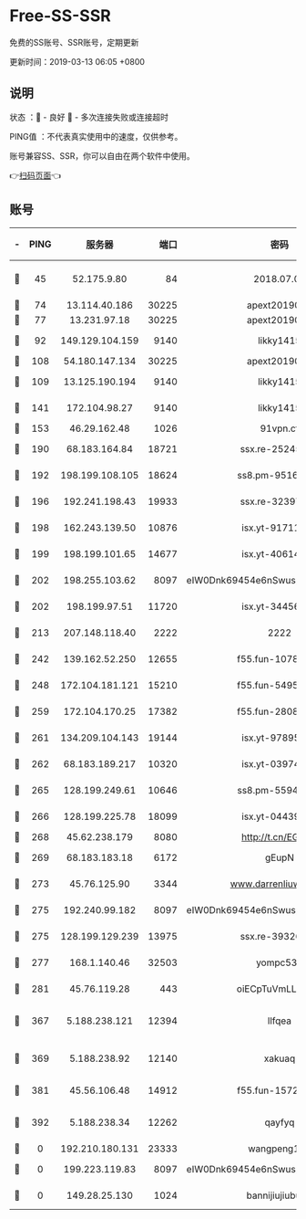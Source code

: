 # Free-SS-SSR

免费的SS账号、SSR账号，定期更新

更新时间：2019-03-13 06:05 +0800

## 说明

状态     ：🙂 - 良好 🙁 - 多次连接失败或连接超时

PING值   ：不代表真实使用中的速度，仅供参考。

账号兼容SS、SSR，你可以自由在两个软件中使用。

👉[扫码页面](https://liesauer.github.io/Free-SS-SSR/)👈

## 账号

|-|PING|服务器|端口|密码|加密方式|区域|
|:----:|:----:|:-----:|-----:|:----:|:----:|:----:|
|🙂|45|52.175.9.80|84|2018.07.07|chacha20-ietf-poly1305|HK|
|🙂|74|13.114.40.186|30225|apext2019006|chacha20|JP|
|🙂|77|13.231.97.18|30225|apext2019006|chacha20|JP|
|🙂|92|149.129.104.159|9140|likky1415|aes-256-cfb|HK|
|🙂|108|54.180.147.134|30225|apext2019006|chacha20|KR|
|🙂|109|13.125.190.194|9140|likky1415|aes-256-cfb|KR|
|🙂|141|172.104.98.27|9140|likky1415|aes-256-cfb|JP|
|🙂|153|46.29.162.48|1026|91vpn.cf|rc4-md5|RU|
|🙂|190|68.183.164.84|18721|ssx.re-25245767|aes-256-cfb|US|
|🙂|192|198.199.108.105|18624|ss8.pm-95169618|aes-256-cfb|US|
|🙂|196|192.241.198.43|19933|ssx.re-32397443|aes-256-cfb|US|
|🙂|198|162.243.139.50|10876|isx.yt-91711521|aes-256-cfb|US|
|🙂|199|198.199.101.65|14677|isx.yt-40614387|aes-256-cfb|US|
|🙂|202|198.255.103.62|8097|eIW0Dnk69454e6nSwuspv9DmS201tQ0D|aes-256-cfb|US|
|🙂|202|198.199.97.51|11720|isx.yt-34456553|aes-256-cfb|US|
|🙂|213|207.148.118.40|2222|2222|aes-256-cfb|SG|
|🙂|242|139.162.52.250|12655|f55.fun-10786929|aes-256-cfb|SG|
|🙂|248|172.104.181.121|15210|f55.fun-54958208|aes-256-cfb|SG|
|🙂|259|172.104.170.25|17382|f55.fun-28085888|aes-256-cfb|SG|
|🙂|261|134.209.104.143|19144|isx.yt-97895739|aes-256-cfb|SG|
|🙂|262|68.183.189.217|10320|isx.yt-03974606|aes-256-cfb|SG|
|🙂|265|128.199.249.61|10646|ss8.pm-55944439|aes-256-cfb|SG|
|🙂|266|128.199.225.78|18099|isx.yt-04439562|aes-256-cfb|SG|
|🙂|268|45.62.238.179|8080|http://t.cn/EGJIyrl|rc4-md5|CA|
|🙂|269|68.183.183.18|6172|gEupN|aes-256-cfb|SG|
|🙂|273|45.76.125.90|3344|www.darrenliuwei.com|aes-256-cfb|AU|
|🙂|275|192.240.99.182|8097|eIW0Dnk69454e6nSwuspv9DmS201tQ0D|aes-256-cfb|US|
|🙂|275|128.199.129.239|13975|ssx.re-39326956|aes-256-cfb|SG|
|🙂|277|168.1.140.46|32503|yompc535|aes-256-cfb|AU|
|🙂|281|45.76.119.28|443|oiECpTuVmLLxk4Ts|aes-256-cfb|AU|
|🙂|367|5.188.238.121|12394|llfqea|chacha20-ietf-poly1305|BR|
|🙂|369|5.188.238.92|12140|xakuaq|chacha20-ietf-poly1305|BR|
|🙂|381|45.56.106.48|14912|f55.fun-15722464|aes-256-cfb|US|
|🙂|392|5.188.238.34|12262|qayfyq|chacha20-ietf-poly1305|BR|
|🙁|0|192.210.180.131|23333|wangpeng123|chacha20|US|
|🙁|0|199.223.119.83|8097|eIW0Dnk69454e6nSwuspv9DmS201tQ0D|aes-256-cfb|US|
|🙁|0|149.28.25.130|1024|bannijiujiubu88|aes-256-cfb|JP|
